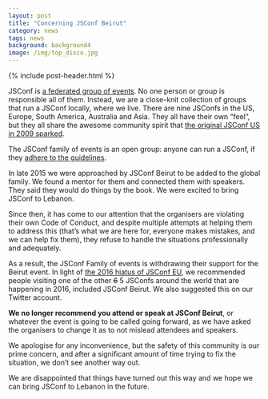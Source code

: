 ```yaml
---
layout: post
title: "Concerning JSConf Beirut"
category: news
tags: news
background: background4
image: /img/top_disco.jpg
---
```


{% include post-header.html %}

JSConf is [a federated group of events](http://jsconf.com). No one person or group is responsible all of them. Instead, we are a close-knit collection of groups that run a JSConf locally, where we live. There are nine JSConfs in the US, Europe, South America, Australia and Asia. They all have their own “feel”, but they all share the awesome community spirit that [the original JSConf US in 2009 sparked](http://2009.jsconf.us).

The JSConf family of events is an open group: anyone can run a JSConf, if they [adhere to the guidelines](http://jsconf.com/i-want-to-run-a-jsconf.html).

In late 2015 we were approached by JSConf Beirut to be added to the global family. We found a mentor for them and connected them with speakers. They said they would do things by the book. We were excited to bring JSConf to Lebanon.

Since then, it has come to our attention that the organisers are violating their own Code of Conduct, and despite multiple attempts at helping them to address this (that’s what we are here for, everyone makes mistakes, and we can help fix them), they refuse to handle the situations professionally and adequately.

As a result, the JSConf Family of events is withdrawing their support for the Beirut event. In light of [the 2016 hiatus of JSConf EU](http://2015.jsconf.eu/news/2016/01/05/announcing-jsconfeu-2017/), we recommended people visiting one of the other <strike>6</strike> 5 JSConfs around the world that are happening in 2016, included JSConf Beirut. We also suggested this on our Twitter account.

**We no longer recommend you attend or speak at JSConf Beirut**, or whatever the event is going to be called going forward, as we have asked the organisers to change it as to not mislead attendees and speakers.

We apologise for any inconvenience, but the safety of this community is our prime concern, and after a significant amount of time trying to fix the situation, we don’t see another way out.

We are disappointed that things have turned out this way and we hope we can bring JSConf to Lebanon in the future.
